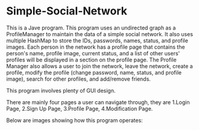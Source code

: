 # Simple-Social-Network
This is a Jave program. This program uses an undirected graph as a ProfileManager to maintain the data of a simple social network. 
It also uses multiple HashMap to store the IDs, passwords, names, status, and profile images.
Each person in the network has a profile page that contains the person's name, profile image, current status, 
and a list of other users' profiles will be displayed in a section on the profile page. 
The Profile Manager also allows a user to join the network, leave the network, create a profile, modify the profile 
(change password, name, status, and profile image), search for other profiles, and add/remove friends.


This program involves plenty of GUI design.

There are mainly four pages a user can navigate through, they are 1.Login Page, 2.Sign Up Page, 3.Profile Page, 4.Modification Page.

Below are images showing how this program operates:
